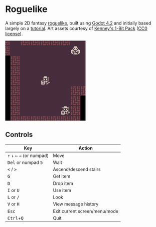 # Roguelike

A simple 2D fantasy [roguelike](https://en.wikipedia.org/wiki/Roguelike), built using [Godot 4.2](https://godotengine.org/download/) and initially based largely on a [tutorial](https://github.com/SelinaDev/Godot-Roguelike-Tutorial). Art assets courtesy of [Kenney's 1-Bit Pack](https://kenney.nl/assets/1-bit-pack) ([CC0 license](https://creativecommons.org/publicdomain/zero/1.0/)).

![Screenshot](roguelike.png)

## Controls

Key | Action
--- | ---
<kbd>↑</kbd> <kbd>↓</kbd> <kbd>←</kbd> <kbd>→</kbd> (or numpad) | Move
<kbd>Del</kbd> or numpad <kbd>5</kbd> | Wait
<kbd><</kbd> / <kbd>></kbd> | Ascend/descend stairs
<kbd>G</kbd> | Get item
<kbd>D</kbd> | Drop item
<kbd>I</kbd> or <kbd>U</kbd> | Use item
<kbd>L</kbd> or <kbd>/</kbd> | Look
<kbd>V</kbd> or <kbd>H</kbd> | View message history
<kbd>Esc</kbd> | Exit current screen/menu/mode
<kbd>Ctrl</kbd>+<kbd>Q</kbd> | Quit
